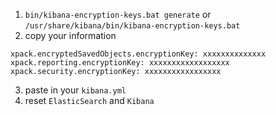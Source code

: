 1) `bin/kibana-encryption-keys.bat generate` or `/usr/share/kibana/bin/kibana-encryption-keys.bat` </br>
2) copy your information</br>
```
xpack.encryptedSavedObjects.encryptionKey: xxxxxxxxxxxxxx
xpack.reporting.encryptionKey: xxxxxxxxxxxxxxxxxx
xpack.security.encryptionKey: xxxxxxxxxxxxxxxxx
```
3) paste in your `kibana.yml`</br>
4) reset `ElasticSearch` and `Kibana`</br>
